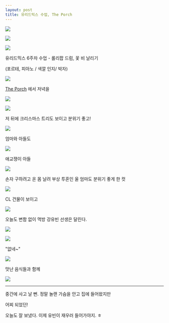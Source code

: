 ```yaml
---
layout: post
title: 유리드믹스 수업, The Porch
---
```




![](http://2.bp.blogspot.com/-mC2fCrNbVuA/VLRxxdrNBVI/AAAAAAAAGaM/VIU-Lkxbi8k/s1600/DSC02882.JPG)


![](http://4.bp.blogspot.com/-92XuFGK1Bic/VLRx1AdrjbI/AAAAAAAAGac/a6mZeXSw-X4/s1600/DSC02885.JPG)


![](http://2.bp.blogspot.com/-E3HCF1TbJFI/VLRx3RF7-0I/AAAAAAAAGak/gIGYShAX3Iw/s1600/DSC02886.JPG)

유리드믹스 6주차 수업 - 롤리팝 드럼, 꽃 비 날리기 

(포르테, 피아노 / 색깔 인지/ 박자)

![](http://4.bp.blogspot.com/-6YLGx45S-Vo/VLRx4wUxAeI/AAAAAAAAGas/_ZIzGXdyiJ0/s1600/DSC02891.JPG)

[The Porch](http://www.theporchatschenley.com/)  에서 저녁을

![](http://4.bp.blogspot.com/-Ggw74ydYpOo/VLRx6QIHcPI/AAAAAAAAGa0/fEpeNLrb52M/s1600/DSC02892.JPG)


![](http://1.bp.blogspot.com/-uoMncFHJ1kw/VLRx74rNPAI/AAAAAAAAGa8/S8KPWCesWxo/s1600/DSC02893.JPG)

저 뒤에 크리스마스 트리도 보이고 분위기 좋고!

![](http://1.bp.blogspot.com/-powAjWIqU4c/VLRx_eciRxI/AAAAAAAAGbM/CbhzxaWWzlA/s1600/DSC02894.JPG)

엄마와 아들도

![](http://4.bp.blogspot.com/-yQxpV4-X7Nk/VLRx_JnSUYI/AAAAAAAAGbI/Lk5Fc8v5HJU/s1600/DSC02895.JPG)

애교쟁이 아들

![](http://3.bp.blogspot.com/-t-JtUkaHdXs/VLRyCvkhScI/AAAAAAAAGbc/Ct3NV-Q0ZD8/s1600/DSC02899.JPG)

손자 구하려고 온 몸 날려 부상 투혼인 울 엄마도 분위기 좋게 한 컷

![](http://2.bp.blogspot.com/-WwKpqDcc-co/VLRyEI1HpyI/AAAAAAAAGbk/GoDDmzYmx4A/s1600/DSC02900.JPG)

CL 건물이 보이고

![](http://3.bp.blogspot.com/-x-aEZ1p3a3s/VLRyHNdFX9I/AAAAAAAAGb0/VVikyV9a3J4/s1600/DSC02902.JPG)

오늘도 변함 없이 먹방 강유빈 선생은 달린다.

![](http://2.bp.blogspot.com/-UP4iZ_Dm80Q/VLRyI3YBhMI/AAAAAAAAGb8/LbIr-oGg1bo/s1600/DSC02903.JPG)


![](http://3.bp.blogspot.com/-0W-7x4Mo3Og/VLRyLXl7H5I/AAAAAAAAGcM/MFB8gmrFMzo/s1600/DSC02905.JPG)

"없네~"

![](http://4.bp.blogspot.com/--39xf0180Kw/VLRyRjr0YmI/AAAAAAAAGcs/SAfnRSY6Zuw/s1600/DSC02909.JPG)

맛난 음식들과 함께

![](http://2.bp.blogspot.com/-o6xOJadU90U/VLRyS2iYavI/AAAAAAAAGc0/_BY91ldqf0U/s1600/DSC02910.JPG)


---

중간에 사고 날 뻔. 정말 놀랜 가슴을 안고 집에 들어왔지만

어찌 되었던!

오늘도 잘 보냈다. 이제 유빈이 재우러 들어가야지. ㅎ